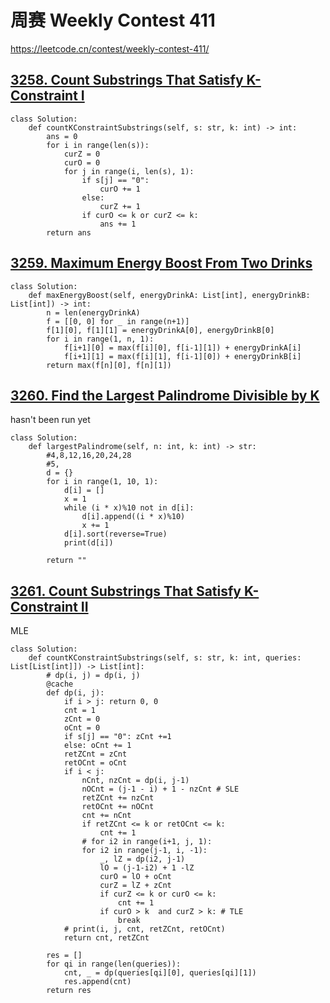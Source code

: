 
# 周赛 Weekly Contest 411

https://leetcode.cn/contest/weekly-contest-411/

## [3258. Count Substrings That Satisfy K-Constraint I](https://leetcode.cn/problems/count-substrings-that-satisfy-k-constraint-i/)

```
class Solution:
    def countKConstraintSubstrings(self, s: str, k: int) -> int:
        ans = 0
        for i in range(len(s)):
            curZ = 0
            curO = 0
            for j in range(i, len(s), 1):
                if s[j] == "0":
                    curO += 1
                else:
                    curZ += 1
                if curO <= k or curZ <= k:
                    ans += 1
        return ans
```

## [3259. Maximum Energy Boost From Two Drinks](https://leetcode.cn/problems/maximum-energy-boost-from-two-drinks/)

```
class Solution:
    def maxEnergyBoost(self, energyDrinkA: List[int], energyDrinkB: List[int]) -> int:
        n = len(energyDrinkA)
        f = [[0, 0] for _ in range(n+1)]
        f[1][0], f[1][1] = energyDrinkA[0], energyDrinkB[0]
        for i in range(1, n, 1):
            f[i+1][0] = max(f[i][0], f[i-1][1]) + energyDrinkA[i]
            f[i+1][1] = max(f[i][1], f[i-1][0]) + energyDrinkB[i]
        return max(f[n][0], f[n][1])
```

## [3260. Find the Largest Palindrome Divisible by K](https://leetcode.cn/problems/find-the-largest-palindrome-divisible-by-k/)

hasn't been run yet

```
class Solution:
    def largestPalindrome(self, n: int, k: int) -> str:
        #4,8,12,16,20,24,28
        #5,
        d = {}
        for i in range(1, 10, 1):
            d[i] = []
            x = 1
            while (i * x)%10 not in d[i]:
                d[i].append((i * x)%10)
                x += 1
            d[i].sort(reverse=True)
            print(d[i])

        return ""
```

## [3261. Count Substrings That Satisfy K-Constraint II](https://leetcode.cn/problems/count-substrings-that-satisfy-k-constraint-ii/)

MLE

```
class Solution:
    def countKConstraintSubstrings(self, s: str, k: int, queries: List[List[int]]) -> List[int]:
        # dp(i, j) = dp(i, j)
        @cache
        def dp(i, j):
            if i > j: return 0, 0
            cnt = 1
            zCnt = 0
            oCnt = 0
            if s[j] == "0": zCnt +=1
            else: oCnt += 1
            retZCnt = zCnt
            retOCnt = oCnt
            if i < j:
                nCnt, nzCnt = dp(i, j-1)
                nOCnt = (j-1 - i) + 1 - nzCnt # SLE
                retZCnt += nzCnt
                retOCnt += nOCnt
                cnt += nCnt
                if retZCnt <= k or retOCnt <= k:
                    cnt += 1
                # for i2 in range(i+1, j, 1): 
                for i2 in range(j-1, i, -1):
                    _, lZ = dp(i2, j-1)
                    lO = (j-1-i2) + 1 -lZ
                    curO = lO + oCnt 
                    curZ = lZ + zCnt
                    if curZ <= k or curO <= k:
                        cnt += 1
                    if curO > k  and curZ > k: # TLE
                        break
            # print(i, j, cnt, retZCnt, retOCnt)
            return cnt, retZCnt 

        res = []
        for qi in range(len(queries)):
            cnt, _ = dp(queries[qi][0], queries[qi][1])
            res.append(cnt)
        return res
```

